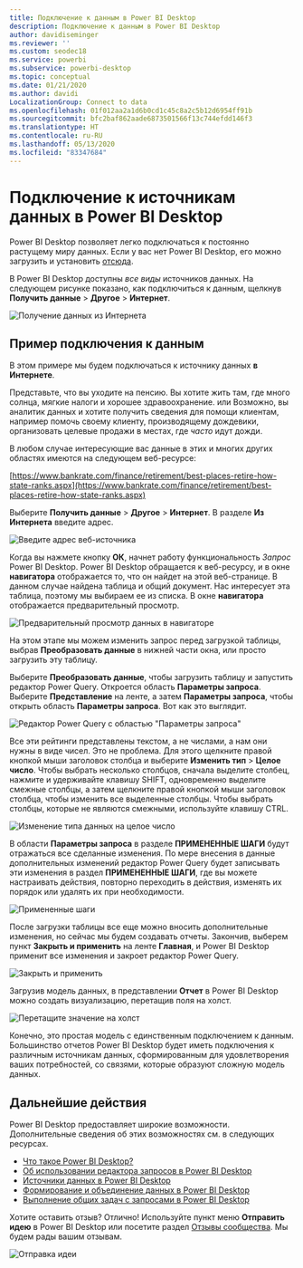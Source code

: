 ```yaml
---
title: Подключение к данным в Power BI Desktop
description: Подключение к данным в Power BI Desktop
author: davidiseminger
ms.reviewer: ''
ms.custom: seodec18
ms.service: powerbi
ms.subservice: powerbi-desktop
ms.topic: conceptual
ms.date: 01/21/2020
ms.author: davidi
LocalizationGroup: Connect to data
ms.openlocfilehash: 01f012aa2a1d6b0cd1c45c8a2c5b12d6954ff91b
ms.sourcegitcommit: bfc2baf862aade6873501566f13c744efdd146f3
ms.translationtype: HT
ms.contentlocale: ru-RU
ms.lasthandoff: 05/13/2020
ms.locfileid: "83347684"
---
```

# <a name="connect-to-data-sources-in-power-bi-desktop"></a>Подключение к источникам данных в Power BI Desktop

Power BI Desktop позволяет легко подключаться к постоянно растущему миру данных. Если у вас нет Power BI Desktop, его можно загрузить и установить [отсюда](https://go.microsoft.com/fwlink/?LinkID=521662).

В Power BI Desktop доступны *все виды* источников данных. На следующем рисунке показано, как подключиться к данным, щелкнув **Получить данные** > **Другое** > **Интернет**.

![Получение данных из Интернета](media/desktop-connect-to-data/get-data-from-the-web.png)

## <a name="example-of-connecting-to-data"></a>Пример подключения к данным

В этом примере мы будем подключаться к источнику данных **в Интернете**.

Представьте, что вы уходите на пенсию. Вы хотите жить там, где много солнца, мягкие налоги и хорошее здравоохранение. или Возможно, вы аналитик данных и хотите получить сведения для помощи клиентам, например помочь своему клиенту, производящему дождевики, организовать целевые продажи в местах, где *часто* идут дожди.

В любом случае интересующие вас данные в этих и многих других областях имеются на следующем веб-ресурсе:

[https://www.bankrate.com/finance/retirement/best-places-retire-how-state-ranks.aspx](https://www.bankrate.com/finance/retirement/best-places-retire-how-state-ranks.aspx)

Выберите **Получить данные** > **Другое** > **Интернет**. В разделе **Из Интернета** введите адрес.

![Введите адрес веб-источника](media/desktop-connect-to-data/connecttodata_3.png)

Когда вы нажмете кнопку **ОК**, начнет работу функциональность *Запрос* Power BI Desktop. Power BI Desktop обращается к веб-ресурсу, и в окне **навигатора** отображается то, что он найдет на этой веб-странице. В данном случае найдена таблица и общий документ. Нас интересует эта таблица, поэтому мы выбираем ее из списка. В окне **навигатора** отображается предварительный просмотр.

![Предварительный просмотр данных в навигаторе](media/desktop-connect-to-data/datasources_fromnavigatordialog.png)

На этом этапе мы можем изменить запрос перед загрузкой таблицы, выбрав **Преобразовать данные** в нижней части окна, или просто загрузить эту таблицу.

Выберите **Преобразовать данные**, чтобы загрузить таблицу и запустить редактор Power Query. Откроется область **Параметры запроса**. Выберите **Представление** на ленте, а затем **Параметры запроса**, чтобы открыть область **Параметры запроса**. Вот как это выглядит.

![Редактор Power Query с областью "Параметры запроса"](media/desktop-connect-to-data/designer_gsg_editquery.png)

Все эти рейтинги представлены текстом, а не числами, а нам они нужны в виде чисел. Это не проблема. Для этого щелкните правой кнопкой мыши заголовок столбца и выберите **Изменить тип** > **Целое число**. Чтобы выбрать несколько столбцов, сначала выделите столбец, нажмите и удерживайте клавишу SHIFT, одновременно выделите смежные столбцы, а затем щелкните правой кнопкой мыши заголовок столбца, чтобы изменить все выделенные столбцы. Чтобы выбрать столбцы, которые не являются смежными, используйте клавишу CTRL.

![Изменение типа данных на целое число](media/desktop-connect-to-data/designer_gsg_changedatatype.png)

В области **Параметры запроса** в разделе **ПРИМЕНЕННЫЕ ШАГИ** будут отражаться все сделанные изменения. По мере внесения в данные дополнительных изменений редактор Power Query будет записывать эти изменения в раздел **ПРИМЕНЕННЫЕ ШАГИ**, где вы можете настраивать действия, повторно переходить в действия, изменять их порядок или удалять их при необходимости.

![Примененные шаги](media/desktop-connect-to-data/designer_gsg_appliedsteps_changedtype.png)

После загрузки таблицы все еще можно вносить дополнительные изменения, но сейчас мы будем создавать отчеты. Закончив, выберем пункт **Закрыть и применить** на ленте **Главная**, и Power BI Desktop применит все изменения и закроет редактор Power Query.

![Закрыть и применить](media/desktop-connect-to-data/connecttodata_closenload.png)

Загрузив модель данных, в представлении **Отчет** в Power BI Desktop можно создать визуализацию, перетащив поля на холст.

![Перетащите значение на холст](media/desktop-connect-to-data/connecttodata_dragontoreportview.png)

Конечно, это простая модель с единственным подключением к данным. Большинство отчетов Power BI Desktop будет иметь подключения к различным источникам данных, сформированным для удовлетворения ваших потребностей, со связями, которые образуют сложную модель данных.

## <a name="next-steps"></a>Дальнейшие действия
Power BI Desktop предоставляет широкие возможности. Дополнительные сведения об этих возможностях см. в следующих ресурсах.

* [Что такое Power BI Desktop?](../fundamentals/desktop-what-is-desktop.md)
* [Об использовании редактора запросов в Power BI Desktop](../transform-model/desktop-query-overview.md)
* [Источники данных в Power BI Desktop](desktop-data-sources.md)
* [Формирование и объединение данных в Power BI Desktop](desktop-shape-and-combine-data.md)
* [Выполнение общих задач с запросами в Power BI Desktop](../transform-model/desktop-common-query-tasks.md)   

Хотите оставить отзыв? Отлично! Используйте пункт меню **Отправить идею** в Power BI Desktop или посетите раздел [Отзывы сообщества](https://community.powerbi.com/t5/Community-Feedback/bd-p/community-feedback). Мы будем рады вашим отзывам.

![Отправка идеи](media/desktop-connect-to-data/sendfeedback.png)
